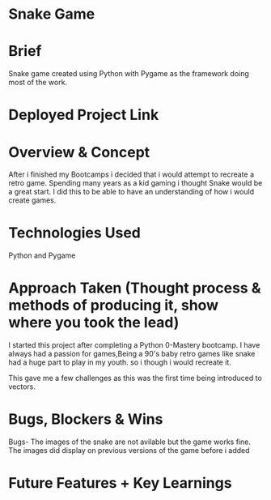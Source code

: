 # Snake Game 

# Brief
Snake game created using Python with Pygame as the framework doing most of the work. 
 
# Deployed Project Link


# Overview & Concept
After i finished my Bootcamps i decided that i would attempt to recreate a retro game. Spending many years as a kid gaming i thought Snake would be a great start. I did this to be able to have an understanding of how i would create games.

# Technologies Used
Python and Pygame


# Approach Taken (Thought process & methods of producing it, show where you took the lead)
I started this project after completing a  Python 0-Mastery bootcamp. I have always had a passion for games,Being a 90's baby retro games like snake had a huge part to play in my youth. so i though i would recreate it.

This gave me a few challenges as this was the first time being introduced to vectors. 



<!-- # Visuals (Code Snippets and Screenshots) -->

# Bugs, Blockers & Wins
Bugs- The images of the snake are not avilable but the game works fine. The images did display on previous versions of the game before i added 


# Future Features + Key Learnings

